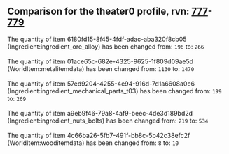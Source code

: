 ## Comparison for the theater0 profile, rvn: [777](https://github.com/PRO100KatYT/FortniteProfileRevisions/tree/main/profiles/theater0/777%20theater0.json)-[779](https://github.com/PRO100KatYT/FortniteProfileRevisions/tree/main/profiles/theater0/779%20theater0.json)

The quantity of item 6180fd15-8f45-4fdf-adac-aba320f8cb05 (Ingredient:ingredient_ore_alloy) has been changed from: `196` to: `266`
<br><br>
The quantity of item 01ace65c-682e-4325-9625-1f809d09ae5d (WorldItem:metalitemdata) has been changed from: `1130` to: `1470`
<br><br>
The quantity of item 57ed9204-4255-4e94-916d-7d1a6608a0c6 (Ingredient:ingredient_mechanical_parts_t03) has been changed from: `199` to: `269`
<br><br>
The quantity of item a9eb9f46-79a8-4af9-beec-4de3d189bd2d (Ingredient:ingredient_nuts_bolts) has been changed from: `219` to: `534`
<br><br>
The quantity of item 4c66ba26-5fb7-491f-bb8c-5b42c38efc2f (WorldItem:wooditemdata) has been changed from: `8` to: `10`
<br><br>
